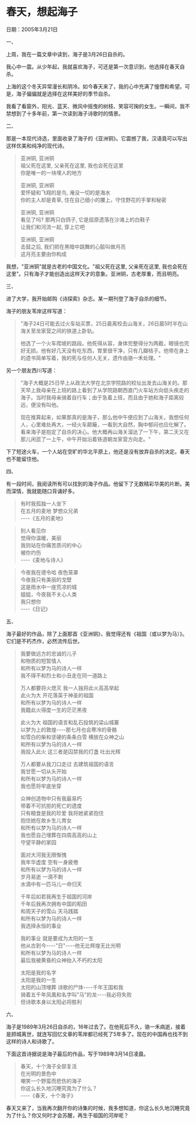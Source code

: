 # 春天，想起海子

日期：2005年3月21日

一、

上周，我在一篇文章中读到，海子是3月26日自杀的。

我心中一震。从少年起，我就喜欢海子，可还是第一次意识到，他选择在春天自杀。

上海的这个冬天异常漫长和阴冷。如今春天来了，我的心中充满了憧憬和希望。可是，海子偏偏就是选择在这样美好的季节自杀。

我看了看窗外，阳光、蓝天、微风中摇曳的树枝、笑容可掬的女生。一瞬间，我不禁想到了十多年前，第一次读到海子诗歌时的情景。

二、

那是一本现代诗选，里面收录了海子的《亚洲铜》。它震撼了我，汉语竟可以写出这样优美和纯净的现代诗。

> 亚洲铜, 亚洲铜  
> 祖父死在这里, 父亲死在这里, 我也会死在这里  
> 你是唯一的一块埋人的地方  
>
> 亚洲铜, 亚洲铜  
> 爱怀疑和飞翔的是鸟, 淹没一切的是海水  
> 你的主人却是青草, 住在自己细小的腰上，守住野花的手掌和秘密  
>
> 亚洲铜, 亚洲铜  
> 看见了吗? 那两只白鸽子, 它是屈原遗落在沙滩上的白鞋子  
> 让我们和河流一起, 穿上它吧  
>
> 亚洲铜, 亚洲铜  
> 击鼓之后, 我们把在黑暗中跳舞的心脏叫做月亮  
> 这月亮主要由你构成

我想，"亚洲铜"就是古老的中国文化。"祖父死在这里, 父亲死在这里, 我也会死在这里"。只有海子才能创造出这样天才的意象。亚洲铜，古老厚重，而且明亮。

三、

进了大学，我开始邮购《诗探索》杂志。某一期刊登了海子自杀的细节。

海子的朋友苇岸这样写道：

> "海子24日可能去过火车站买票，25日晨离校去山海关，26日晨5时半在山海关至龙家营之间的铁道上卧轨。
>
> 他选了一个火车爬坡的路段。他死得从容，身体完整得分为两截，眼镜也完好无损。他有好几天没有吃东西，胃里很干净，只有几瓣桔子。他带在身上的遗书简单写着，我的死与任何人无关，遗作由骆一禾处理。"

另一个朋友西川写道：

> "海子大概是25日早上从政法大学在北京学院路的校址出发去山海关的。那天早上我母亲在上班的路上看到了从学院路朝西直门火车站方向低头疾走的海子。当时我母亲骑着自行车；由于急着上班，而且由于她和海子距离较远，便没有叫他。
>
> 现在推算起来，如果那真的是海子，那么他中午便应到了山海关。我想任何人，心里难处再大，一经火车颠簸，一看到大自然，胸中郁闷也应化解了。看来海子是抱定了自杀的决心。他大概再山海关溜达了一下午，第二天又在那儿闲逛了一上午，中午开始沿着铁道朝龙家营方向走。"

下了短途火车，一个人站在空旷的华北平原上，他还是没有放弃自杀的决定。春天也不能留住他。

四、

有一段时间，我阅读所有可以找到的海子作品。他留下了无数精彩华美的片断。美而深情，我就能随口背诵好多。

> 有时我孤独一人坐下  
> 在五月的麦地 梦想众兄弟  
> ----《五月的麦地》

> 别人看见你  
> 觉得你温暖，美丽  
> 我则站在你痛苦质问的中心  
> 被你灼伤  
> ----《麦地与诗人》

> 今夜我在德令哈
> 夜色笼罩  
> 今夜我只有美丽的戈壁  
> 这是雨水中一座荒凉的城  
> 姐姐，今夜我不关心人类  
> 我只想你  
> ----《日记》

五、

海子最好的作品，除了上面那首《亚洲铜》，我觉得还有《祖国（或以梦为马）》。它们是不朽杰作，必然流传后世。

> 我要做远方的忠诚的儿子  
> 和物质的短暂情人  
> 和所有以梦为马的诗人一样  
> 我不得不和烈士和小丑走在同一道路上  
>
> 万人都要将火熄灭 我一人独将此火高高举起  
> 此火为大 开花落英于神圣的祖国  
> 和所有以梦为马的诗人一样    
> 我籍此火得度一生的茫茫黑夜    
>
> 此火为大 祖国的语言和乱石投筑的梁山城寨  
> 以梦为上的敦煌----那七月也会寒冷的骨骼  
> 如雪白的柴和坚硬的条条白雪 横放在众神之山  
> 和所有以梦为马的诗人一样  
> 我投入此火 这三者是囚禁我的灯盏 吐出光辉
>
> 万人都要从我刀口走过 去建筑祖国的语言  
> 我甘愿一切从头开始   
> 和所有以梦为马的诗人一样   
> 我也愿将牢底坐穿
>
> 众神创造物中只有我最易朽   
> 带着不可抗拒的死亡的遗度   
> 只有粮食是我的珍爱 我将她紧紧抱住   
> 抱住她在故乡生儿育女   
> 和所有以梦为马的诗人一样    
> 我也愿自己埋葬在四周高高的山上  
> 守望平静的家园
>
> 面对大河我无限惭愧  
> 我年华虚度 空有一身疲倦  
> 和所有以梦为马的诗人一样  
> 岁月易逝 一滴不剩  
> 水滴中有一匹马儿一命归天
>
> 千年后如若我再生于祖国的河岸  
> 千年后我再次拥有中国的稻田  
> 和周天子的雪山 天马践踏   
> 和所有以梦为马的诗人一样  
> 我选择永恒的事业
>
> 我的事业 就是要成为太阳的一生  
> 他从古到今----"日"----他无比辉煌无比光明  
> 和所有以梦为马的诗人一样  
> 最后我被黄昏的众神抬入不朽的太阳
>
> 太阳是我的名字  
> 太阳是我的一生  
> 太阳的山顶埋葬 诗歌的尸体----千年王国和我  
> 骑着五千年凤凰和名字叫"马"的龙----我必将失败  
> 但诗歌本身以太阳必将胜利

六、

海子是1989年3月26日自杀的，16年过去了。在他死后不久，骆一禾病逝，接着是顾城离世，就连写回忆文章的苇岸都已经死了5年多了。现在的中国再也找不到这样的诗人和诗歌了。

下面这首诗据说是海子最后的作品，写于1989年3月14日凌晨。

> 春天，十个海子全部复活  
> 在光明的景色中  
> 嘲笑一个野蛮而悲伤的海子  
> 你这么长久地沉睡究竟为了什么？  
> ----《春天，十个海子》

春天又来了，当我再次翻开你的诗集的时候，我多想知道，你这么长久地沉睡究竟为了什么？你又何时才会苏醒，再生于祖国的河岸呢？
